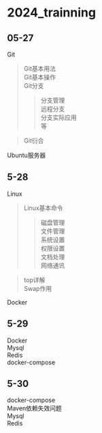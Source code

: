 # 2024_trainning
##  05-27   
Git   
> Git基本用法  
> Git基本操作  
> Git分支    
>>  分支管理   
>>  远程分支   
>>  分支实际应用   
>>  等

> Git衍合

Ubuntu服务器  

##  5-28
Linux
> Linux基本命令  
>> 磁盘管理  
>> 文件管理  
>> 系统设置  
>> 权限设置  
>> 文档处理  
>> 网络通讯

> top详解  
> Swap作用

Docker


##  5-29  
Docker  
Mysql  
Redis  
docker-compose  

##  5-30
docker-compose  
Maven依赖失效问题  
Mysql  
Redis  
